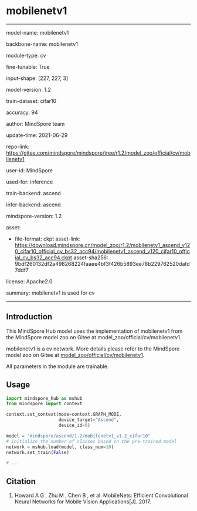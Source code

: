 # mobilenetv1

---

model-name: mobilenetv1

backbone-name: mobilenetv1

module-type: cv

fine-tunable: True

input-shape: [227, 227, 3]

model-version: 1.2

train-dataset: cifar10

accuracy: 94

author: MindSpore team

update-time: 2021-06-29

repo-link: <https://gitee.com/mindspore/mindspore/tree/r1.2/model_zoo/official/cv/mobilenetv1>

user-id: MindSpore

used-for: inference

train-backend: ascend

infer-backend: ascend

mindspore-version: 1.2

asset:

-
    file-format: ckpt
    asset-link: <https://download.mindspore.cn/model_zoo/r1.2/mobilenetv1_ascend_v120_cifar10_official_cv_bs32_acc94/mobilenetv1_ascend_v120_cifar10_official_cv_bs32_acc94.ckpt>
    asset-sha256: 9bdf260132df2a498268224faaee4bf3f426b5893ee78b229762520dafd7ddf7

license: Apache2.0

summary: mobilenetv1 is used for cv

---

## Introduction

This MindSpore Hub model uses the implementation of mobilenetv1 from the MindSpore model zoo on Gitee at model_zoo/official/cv/mobilenetv1.

mobilenetv1 is a cv network. More details please refer to the MindSpore model zoo on Gitee at [model_zoo/official/cv/mobilenetv1](https://gitee.com/mindspore/mindspore/blob/r1.2/model_zoo/official/cv/mobilenetv1/README.md).

All parameters in the module are trainable.

## Usage

```python
import mindspore_hub as mshub
from mindspore import context

context.set_context(mode=context.GRAPH_MODE,
                    device_target="Ascend",
                    device_id=0)

model = "mindspore/ascend/1.2/mobilenetv1_v1.2_cifar10"
# initialize the number of classes based on the pre-trained model
network = mshub.load(model, class_num=10)
network.set_train(False)

# ...
```

## Citation

1. Howard A G , Zhu M , Chen B , et al. MobileNets: Efficient Convolutional Neural Networks for Mobile Vision Applications[J]. 2017.
